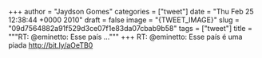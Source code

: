 
+++
author = "Jaydson Gomes"
categories = ["tweet"]
date = "Thu Feb 25 12:38:44 +0000 2010"
draft = false
image = "{TWEET_IMAGE}"
slug = "09d7564882a91f529d3ce07f1e83da07cbab9b58"
tags = ["tweet"]
title = """RT: @eminetto: Esse país ..."""
+++
RT: @eminetto: Esse país é uma piada http://bit.ly/aOeTB0
